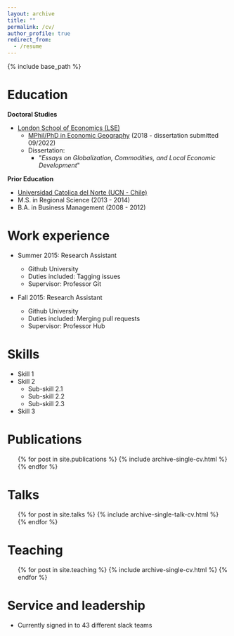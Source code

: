 ```yaml
---
layout: archive
title: ""
permalink: /cv/
author_profile: true
redirect_from:
  - /resume
---
```


{% include base_path %}

Education
======

**Doctoral Studies**

* [London School of Economics (LSE)](https://www.lse.ac.uk)  
  * [MPhil/PhD in Economic Geography](https://www.lse.ac.uk/study-at-lse/Graduate/degree-programmes-2023/MPhilPhD-Economic-Geography) (2018 - dissertation submitted 09/2022)
  * Dissertation: 
    * &quot;<i>Essays on Globalization, Commodities, and Local Economic Development</i>&quot;

**Prior Education**

*  [Universidad Catolica del Norte (UCN - Chile)](https://www.ucn.cl/en/)   
  * M.S. in Regional Science (2013 - 2014)
  * B.A. in Business Management (2008 - 2012)

Work experience
======
* Summer 2015: Research Assistant
  * Github University
  * Duties included: Tagging issues
  * Supervisor: Professor Git

* Fall 2015: Research Assistant
  * Github University
  * Duties included: Merging pull requests
  * Supervisor: Professor Hub
  
Skills
======
* Skill 1
* Skill 2
  * Sub-skill 2.1
  * Sub-skill 2.2
  * Sub-skill 2.3
* Skill 3

Publications
======
  <ul>{% for post in site.publications %}
    {% include archive-single-cv.html %}
  {% endfor %}</ul>
  
Talks
======
  <ul>{% for post in site.talks %}
    {% include archive-single-talk-cv.html %}
  {% endfor %}</ul>
  
Teaching
======
  <ul>{% for post in site.teaching %}
    {% include archive-single-cv.html %}
  {% endfor %}</ul>
  
Service and leadership
======
* Currently signed in to 43 different slack teams
